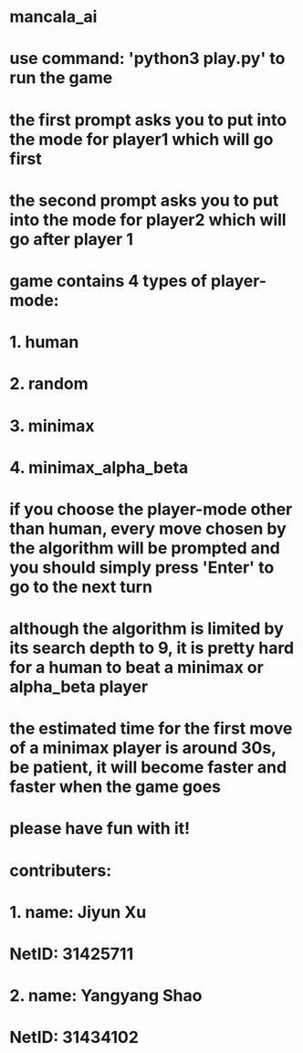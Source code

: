 # mancala_ai

# use command: 'python3 play.py' to run the game

# the first prompt asks you to put into the mode for player1 which will go first

# the second prompt asks you to put into the mode for player2 which will go after player 1

# game contains 4 types of player-mode:
#   1. human
#   2. random
#   3. minimax
#   4. minimax_alpha_beta

# if you choose the player-mode other than human, every move chosen by the algorithm will be prompted and you should simply press 'Enter' to go to the next turn

# although the algorithm is limited by its search depth to 9, it is pretty hard for a human to beat a minimax or alpha_beta player

# the estimated time for the first move of a minimax player is around 30s, be patient, it will become faster and faster when the game goes

# please have fun with it!

# contributers:
#   1. name: Jiyun Xu
#      NetID: 31425711
#   2. name: Yangyang Shao
#      NetID: 31434102
